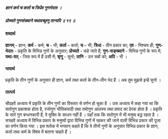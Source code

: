 ##### ज्ञानं कर्म च कर्ता च त्रिधैव गुणभेदतः ।
##### प्रोच्यते गुणसंख्याने यथावच्छृणु तान्यपि ॥ १९ ॥

#### शब्दार्थ

**ज्ञानम्** - ज्ञान; **कर्म** - कर्म; **च** - भी; **कर्ता** – कर्ता; **च** – भी; **त्रिधा** - तीन प्रकार का; **एव** - निश्चय ही; **गुण-भेदतः** - प्रकृति के विभिन्न गुणों के अनुसार; **प्रोच्यते** - कहे जाते हैं; **गुण-सङ्ख्याने** - विभिन्न गुणों के रूप में; **यथा-वत्** - जिस रूप में हैं उसी में; **शृणु** - सुनो; **तानि** - उन सबों को; **अपि** - भी ।

#### भावार्थ

प्रकृति के तीन गुणों के अनुसार ही ज्ञान, कर्म तथा कर्ता के तीन-तीन भेद हैं । अब तुम मुझसे इन्हें सुनो ।

#### तात्पर्य

चौदहवें अध्याय में प्रकृति के तीन गुणों का विस्तार से वर्णन हो चुका है । उस अध्याय में कहा गया था कि सतोगुण प्रकाशक होता है, रजोगुण भौतिकवादी तथा तमोगुण आलस्य तथा प्रमाद का प्रेरक होता है । प्रकृति के सारे गुण बन्धनकारी हैं, वे मुक्ति के साधन नहीं हैं । यहाँ तक कि सतोगुण में भी मनुष्य बद्ध रहता है । सत्रहवें अध्याय में विभिन्न प्रकार के मनुष्यों द्वारा विभिन्न गुणों में रहकर की जाने वाली विभिन्न प्रकार की पूजा का वर्णन किया गया । इस श्लोक में भगवान् कहते हैं कि वे तीनों गुणों के अनुसार विभिन्न प्रकार के ज्ञान, कर्ता तथा कर्म के विषय में बताना चाहते हैं ।
